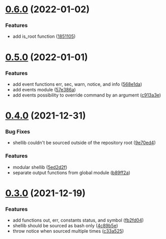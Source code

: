 # [0.6.0](https://gitlab.com/xebis/shellib/compare/v0.5.0...v0.6.0) (2022-01-02)


### Features

* add is_root function ([1851105](https://gitlab.com/xebis/shellib/commit/1851105a4d4ca5b33996b24993d109485ab65a47))

# [0.5.0](https://gitlab.com/xebis/shellib/compare/v0.4.0...v0.5.0) (2022-01-01)


### Features

* add event functions err, sec, warn, notice, and info ([568e1da](https://gitlab.com/xebis/shellib/commit/568e1dacdf1f3ad891d3d3a71a31f10b4a2117e8))
* add events module ([57e386a](https://gitlab.com/xebis/shellib/commit/57e386a6b5c2b2e0087746da46ab82c1a443e101))
* add events possibility to override command by an argument ([c913a3e](https://gitlab.com/xebis/shellib/commit/c913a3e448d879eea61c539206fa9f02efd65b08))

# [0.4.0](https://gitlab.com/xebis/shellib/compare/v0.3.0...v0.4.0) (2021-12-31)


### Bug Fixes

* shellib couldn't be sourced outside of the repository root ([9e70ed4](https://gitlab.com/xebis/shellib/commit/9e70ed4aae5e483fcd838b1b786fe5bfdbf00b11))


### Features

* modular shellib ([5ed2d2f](https://gitlab.com/xebis/shellib/commit/5ed2d2f1a7840a53c4cf4d1ef14711ac316101c5))
* separate output functions from global module ([b89ff2a](https://gitlab.com/xebis/shellib/commit/b89ff2aae275d196ed0d38e83046b48fe60466a7))

# [0.3.0](https://gitlab.com/xebis/shellib/compare/v0.2.0...v0.3.0) (2021-12-19)


### Features

* add functions out, err, constants status, and symbol ([fb2fd04](https://gitlab.com/xebis/shellib/commit/fb2fd04890f2de8c6068d48443f15bbad55f9edf))
* shellib should be sourced as bash only ([4c89b5e](https://gitlab.com/xebis/shellib/commit/4c89b5e8a6feab5ceaef7323466211173c3ab443))
* throw notice when sourced multiple times ([c33a525](https://gitlab.com/xebis/shellib/commit/c33a5259e1bb9a129d1f0aadb433d2d77ed4c2dd))
